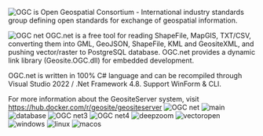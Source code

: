 ![OGC](https://user-images.githubusercontent.com/18747589/133953815-4e82a879-689c-4e31-9c26-ed66e2884d58.png) is Open Geospatial Consortium - International industry standards group defining open standards for exchange of geospatial information.

![OGC net](https://user-images.githubusercontent.com/18747589/135204947-1c49d178-1968-4012-ad0d-a8f00131a80f.png)
OGC.net is a free tool for reading ShapeFile, MapGIS, TXT/CSV,  converting them into GML, GeoJSON, ShapeFile, KML and GeositeXML, and pushing vector/raster to PostgreSQL database.
OGC.net provides a dynamic link library (Geosite.OGC.dll) for embedded development.

OGC.net is written in 100% C# language and can be recompiled through Visual Studio 2022 / .Net Framework 4.8. Support WinForm & CLI.

For more information about the GeositeServer system, visit https://hub.docker.com/r/geosite/geositeserver
![OGC net](https://user-images.githubusercontent.com/18747589/146144208-959eb6b4-02b7-48e1-8f53-a811cb7ff4a9.png)
![main](https://user-images.githubusercontent.com/18747589/140446546-12d14265-36f3-4dfe-b17f-01ba24334dd3.png)
![database](https://user-images.githubusercontent.com/18747589/140446576-31b371b0-7bac-40b2-9e66-220e4c7e89f9.png)
![OGC net3](https://user-images.githubusercontent.com/18747589/133953864-e796053c-880e-44c3-a121-5ffd14f572e9.png)
![OGC net4](https://user-images.githubusercontent.com/18747589/133953865-7832b9e2-adae-49e9-aa66-ea5a3bd66e4d.png)
![deepzoom](https://user-images.githubusercontent.com/18747589/138704082-74cb51a6-62af-49ff-81c0-694438aa82ba.png)
![vectoropen](https://user-images.githubusercontent.com/18747589/135033496-bdeb09e5-5094-4dc7-a7c8-0f22548f8c16.png)
![windows](https://user-images.githubusercontent.com/18747589/153534025-9fe53808-10fc-45fd-bb2c-d711d3a2667f.png)
![linux](https://user-images.githubusercontent.com/18747589/153534036-bdefa0e6-c7e0-4689-811f-8bfaff822098.png)
![macos](https://user-images.githubusercontent.com/18747589/153534053-2c3e217c-8c6c-4c1c-81b9-6b76d600456c.png)


